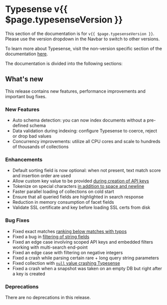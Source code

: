 # Typesense v{{ $page.typesenseVersion }}

This section of the documentation is for `v{{ $page.typesenseVersion }}`. Please use the version dropdown in the Navbar to switch to other versions.

To learn more about Typesense, visit the non-version specific section of the documentation [here](/).

The documentation is divided into the following sections:

<DocsSections />

## What's new

This release contains new features, performance improvements and important bug fixes.

### New Features

- Auto schema detection: you can now index documents without a pre-defined schema
- Data validation during indexing: configure Typesense to coerce, reject or drop bad values 
- Concurrency improvements: utilize all CPU cores and scale to hundreds of thousands of collections

### Enhancements

- Default sorting field is now optional: when not present, text match score and insertion order are used
- Allow custom key value to be provided [during creation of API keys](https://github.com/typesense/typesense/issues/244)
- Tokenize on special characters [in addition to space and newline](https://github.com/typesense/typesense/issues/241)
- Faster parallel loading of collections on cold start
- Ensure that all queried fields are highlighted in search response
- Reduction in memory consumption of facet fields
- Validate SSL certificate and key before loading SSL certs from disk

### Bug Fixes

- Fixed exact matches [ranking below matches with typos](https://github.com/typesense/typesense/issues/243)
- Fixed a bug in [filtering of string fields](https://github.com/typesense/typesense/issues/254)
- Fixed an edge case involving scoped API keys and embedded filters working with multi-search end-point
- Fixed an edge case with filtering on negative integers
- Fixed a crash while parsing certain rare + long query string parameters
- Fixed collection with [`null` value crashing Typesense](https://github.com/typesense/typesense/issues/251) 
- Fixed a crash when a snapshot was taken on an empty DB but right after a key is created

### Deprecations

There are no deprecations in this release.
